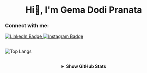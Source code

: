 <div id="header" align="center">
<!--   <img src="https://media.giphy.com/media/Qo2dupDib32rkTY4hX/giphy.gif" width="200"/> -->
  <h1>Hi👋, I'm Gema Dodi Pranata</h1>
</div>

<p align="center">
<!--   I am an enthusiastic graduate in Informatics with a specific interest in web development and software engineering. Proficient in building and optimizing websites, with a strong foundation in programming languages such as JavaScript, and PHP. I am eager to apply the theoretical knowledge gained from lectures to real-world projects and challenges. I have the ability to adapt quickly to new technologies and environments. I am highly enthusiastic about contributing to innovative solutions and driving meaningful impact in the technology industry. -->
</p>


<div id="badges">
<h3 align="left" class="heading-element" dir="auto">Connect with me:</h3>
  
  <a href="https://www.linkedin.com/in/gemadp/">
    <img src="https://img.shields.io/badge/LinkedIn-%230A66C2?style=for-the-badge&logo=linkedin&logoColor=white" alt="LinkedIn Badge"/>
  </a>
  <a href="https://www.instagram.com/gemadp01/">
    <img src="https://img.shields.io/badge/Instagram-%23E4405F?style=for-the-badge&logo=instagram&logoColor=white" alt="Instagram Badge"/>
  </a>
</div>

<br>

![Top Langs](https://github-readme-stats.vercel.app/api/top-langs/?username=gemadp01&hide_progress=true)


<br>

<details align="center">
  <summary>
    <b>Show GitHub Stats</b>
  </summary>
  
  <p dir="auto">
    <a target="_blank" rel="noopener noreferrer nofollow" href="https://github-readme-stats.vercel.app/api?username=gemadp01&show_icons=true&theme=tokyonight">
      <img src="https://github-readme-stats.vercel.app/api?username=gemadp01&show_icons=true&theme=tokyonight" alt="gemadp01" style="max-width: 100%;">
    </a>
  </p>
</details>
<!---
gemadp01/gemadp01 is a ✨ special ✨ repository because its `README.md` (this file) appears on your GitHub profile.
You can click the Preview link to take a look at your changes.
--->

